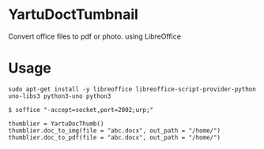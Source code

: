 # YartuDoctTumbnail
Convert office files to pdf or photo. using LibreOffice
# Usage
```
sudo apt-get install -y libreoffice libreoffice-script-provider-python uno-libs3 python3-uno python3
```

```
$ soffice "-accept=socket,port=2002;urp;"
```

```
thumblier = YartuDocThumb()
thumblier.doc_to_img(file = "abc.docx", out_path = "/home/")
thumblier.doc_to_pdf(file = "abc.docx", out_path = "/home/")
```
